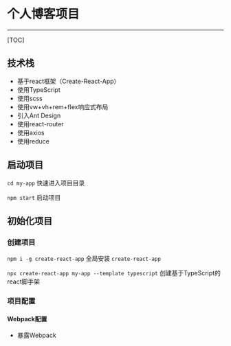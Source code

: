 # 个人博客项目

------

[TOC]

## 技术栈

- 基于react框架（Create-React-App）
- 使用TypeScript
- 使用scss
- 使用vw+vh+rem+flex响应式布局
- 引入Ant Design
- 使用react-router
- 使用axios
- 使用reduce

## 启动项目

`cd my-app` 快速进入项目目录

`npm start` 启动项目

 

## 初始化项目

### 创建项目

`npm i -g create-react-app` 全局安装 `create-react-app`

`npx create-react-app my-app --template typescript` 创建基于TypeScript的react脚手架

### 项目配置

#### Webpack配置

- 暴露Webpack

